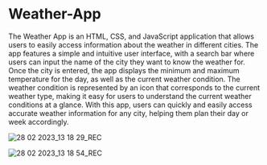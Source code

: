 # Weather-App

The Weather App is an HTML, CSS, and JavaScript application that allows users to easily access information about the weather in different cities.
The app features a simple and intuitive user interface, with a search bar where users can input the name of the city they want to know the weather for.
Once the city is entered, the app displays the minimum and maximum temperature for the day, as well as the current weather condition. 
The weather condition is represented by an icon that corresponds to the current weather type, making it easy for users to understand the current weather conditions at a glance. 
With this app, users can quickly and easily access accurate weather information for any city, 
helping them plan their day or week accordingly.

![28 02 2023_13 18 29_REC](https://user-images.githubusercontent.com/70109681/221794707-3dd6d047-dc13-4b35-abfd-ee298bc91d07.png)

![28 02 2023_13 18 54_REC](https://user-images.githubusercontent.com/70109681/221794720-e9847c4e-4da2-4e43-af3b-04dad0092362.png)
